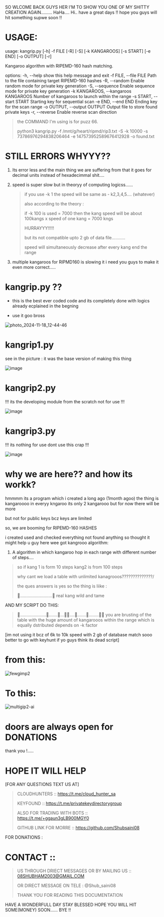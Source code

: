 SO WLCOME BACK GUYS HER I'M TO SHOW YOU ONE OF MY SHITTY CREATION AGAIN.........
HaHa.... 
Hi.. 
have a great days !!
hope you guys will hit something supwe soon !!

#  USAGE:

usage: kangrip.py [-h] -f FILE [-R] [-S] [-k KANGAROOS] [-s START] [-e END] [-o OUTPUT] [-r]

Kangaroo algorithm with RIPEMD-160 hash matching.

options:
  -h, --help            show this help message and exit
  -f FILE, --file FILE  Path to the file containing target RIPEMD-160 hashes
  -R, --random          Enable random mode for private key generation
  -S, --sequence        Enable sequence mode for private key generation
  -k KANGAROOS, --kangaroos KANGAROOS
                        Number of kangaroos to launch within the range
  -s START, --start START
                        Starting key for sequential scan
  -e END, --end END     Ending key for the scan range
  -o OUTPUT, --output OUTPUT
                        Output file to store found private keys
  -r, --reverse         Enable reverse scan direction


> the COMMAND I'm using is for puzz 66.
>
> python3 kangrip.py -f /mnt/g/heart/ripmd/rip3.txt  -S -k 10000 -s  73786976294838206464 -e  147573952589676412928 -o found.txt
>

# STILL ERRORS WHYYY?? 

1. Its error less and the main thing we are suffering from that it goes for decimal units instead of hexadecimmal shit....

2. speed is super slow but in theoryy of computing logicss......
   
   > if you use -k 1 the speed will be same as - k2,3,4,5.... (whatever)
   > 
   > also according to the theory :
   > 
   > if -k 100 is used = 7000 then the kang speed will be about 100kangs x speed of one kang = 7000 kngs
   > 
   > HURRAYYY!!!!!
   > 
   > but its not compatible upto 2 gb of data file...........
   > 
   > speed will simultaneously decrease after every kang end the range
   > 

4. multiple kangaroos for RIPMD160 is slowing it i need you guys to make it even more correct.....

# kangrip.py ?? 

+ this is the best ever coded code and its completely done with logics  
already ecplained in the begning 

+ use it goo bross

![photo_2024-11-18_12-44-46](https://github.com/user-attachments/assets/291f201b-466a-41af-97c3-cdf0c469d943)


# kangrip1.py
see in the picture : it was the base version of making this thing 

![image](https://github.com/user-attachments/assets/0c0e0dcb-9a0c-4915-b246-660d72757535)


# kangrip2.py
!!! its the developing module from the scratch not for use !!!

![image](https://github.com/user-attachments/assets/0451b97e-c0f4-438f-ad3b-351d2b7858e2)


# kangrip3.py
!!! its nothing for use dont use this crap !!!


![image](https://github.com/user-attachments/assets/a945411a-f63a-4a71-9fee-5cac3fc6d2f5)

# why we are here?? and how its workk?

hmmmm its a program which i created a long ago (1month agoo) the thing is kangaroooo in everyy kngaroo its only 2 kangarooo but for now there will be more

but not for public keys bcz keys are limited

so,  we are booming for RIPEMD-160 HASHES

i created used and checked everything not found anything so thought it might help u guy
here wee got kangrooo algorithm:
1. A  algorithm in which kangaroo hop in each range with different number of steps....
   
> so if kang 1 is form 10 steps kang2 is from 100 steps
> 
> why cant we load a table with unlimited kanagrooos??????????????/
> 
> the ques answers is yes   so the thing is liike :
>
>  🐇..........................🐇 real kang wild and tame
> 
AND MY SCRIPT DO THIS:
> 🐇.....................🐇.......🐇...🐇🐇....🐇.......🐇........🐇🐇
> you are brusting of the table with the huge amount of kangarooos within the range which is equally dstributed  depends on -k factor
>

[im not using it bcz of 6k to 10k speed with 2 gb of database match sooo better to go with keyhunt if yo guys think its dead script]

# from this:

![fewgimp2](https://github.com/user-attachments/assets/29c352e9-371f-4320-8ed4-e00527cbe859)

# To this: 

![multigip2-ai](https://github.com/user-attachments/assets/1e357fce-213c-4d7a-91fb-e7e80ebea18a)

 # doors are always open for DONATIONS 
 thank you !.....
 
# HOPE IT WILL HELP
[FOR ANY QUESTIONS TEXT US AT]

> CLOUDHUNTERS :: https://t.me/cloud_hunter_sa
> 
> KEYFOUND ::  https://t.me/privatekeydirectorygroup
> 
> ALSO FOR TRADING WITH BOTS :: https://t.me/+ggaun3gLB900MGY0
> 
> GITHUB LINK FOR MORRE :: https://github.com/Shubsaini08
> 
FOR DONATIONS : 

# CONTACT :: 
> US THROUGH DRIECT MESSAGES OR BY MAILING US ::   08SHUBHAM2003@GMAIL.COM
> 
> OR DIRECT MESSAGE ON TELE : @Shub_saini08
>
> THANK YOU FOR READING THIS DOCUMENTATION

HAVE A WONDERFULL DAY STAY BLESSED HOPE YOU WILL HIT SOME(MONEY) SOON......
BYE !!
